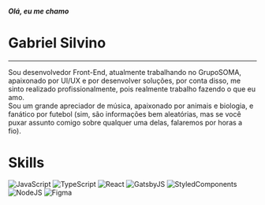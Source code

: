##### Olá, eu me chamo

# Gabriel Silvino 

---


Sou desenvolvedor Front-End, atualmente trabalhando no GrupoSOMA, apaixonado por UI/UX e por desenvolver soluções, por conta disso, me sinto realizado profissionalmente, pois realmente trabalho fazendo o que eu amo.\
Sou um grande apreciador de música, apaixonado por animais e biologia, e fanático por futebol (sim, são informações bem aleatórias, mas se você puxar assunto comigo sobre qualquer uma delas, falaremos por horas a fio).
# Skills


![JavaScript](https://img.shields.io/badge/JavaScript-323330?style=for-the-badge&logo=javascript&logoColor=F7DF1E) ![TypeScript](https://img.shields.io/badge/TypeScript-007ACC?style=for-the-badge&logo=typescript&logoColor=white) ![React](https://img.shields.io/badge/React-20232A?style=for-the-badge&logo=react&logoColor=61DAFB) ![GatsbyJS](https://img.shields.io/badge/Gatsby-663399?style=for-the-badge&logo=gatsby&logoColor=white) ![StyledComponents](https://img.shields.io/badge/styled--components-DB7093?style=for-the-badge&logo=styled-components&logoColor=white) ![NodeJS](https://img.shields.io/badge/Node.js-339933?style=for-the-badge&logo=nodedotjs&logoColor=white) ![Figma](https://img.shields.io/badge/Figma-F24E1E?style=for-the-badge&logo=figma&logoColor=white) 




